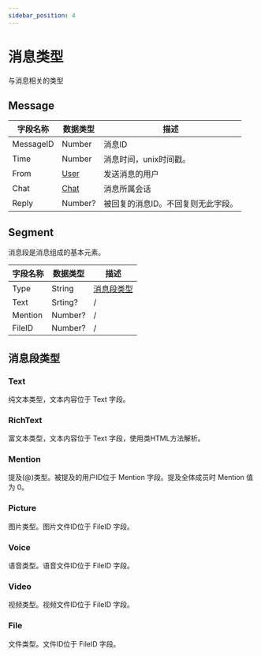 ```yaml
---
sidebar_position: 4
---
```


# 消息类型

与消息相关的类型

## Message

| 字段名称  | 数据类型 | 描述        |
| --------- | -------- | ----------- |
| MessageID |  Number  | 消息ID |
| Time      |  Number  | 消息时间，unix时间戳。 |
| From      |  [User](./CommonTypes#user) | 发送消息的用户 |
| Chat      |  [Chat](./CommonTypes#chat) | 消息所属会话 |
| Reply     |  Number? | 被回复的消息ID。不回复则无此字段。 |


## Segment

消息段是消息组成的基本元素。

| 字段名称 | 数据类型 | 描述        |
| -------- | -------- | ----------- |
| Type     | String   | [消息段类型](#消息段类型) |
| Text     | Srting?  | / |
| Mention  | Number?  | / |
| FileID   | Number?  | / |


## 消息段类型

### Text

纯文本类型，文本内容位于 Text 字段。

### RichText

富文本类型，文本内容位于 Text 字段，使用类HTML方法解析。

### Mention

提及(@)类型。被提及的用户ID位于 Mention 字段。提及全体成员时 Mention 值为 0。

### Picture

图片类型。图片文件ID位于 FileID 字段。

### Voice

语音类型。语音文件ID位于 FileID 字段。

### Video

视频类型。视频文件ID位于 FileID 字段。

### File

文件类型。文件ID位于 FileID 字段。